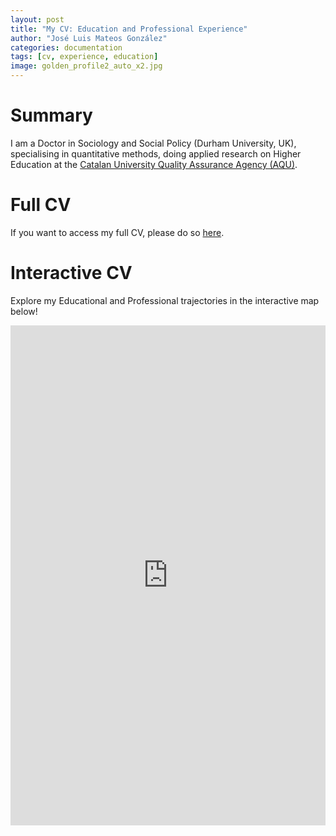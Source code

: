 ```yaml
---
layout: post
title: "My CV: Education and Professional Experience"
author: "José Luis Mateos González"
categories: documentation
tags: [cv, experience, education]
image: golden_profile2_auto_x2.jpg
---
```


# Summary
I am a Doctor in Sociology and Social Policy (Durham University, UK), specialising in quantitative methods, doing applied research on Higher Education at the [Catalan University Quality Assurance Agency (AQU)](https://www.aqu.cat/en/).

# Full CV
If you want to access my full CV, please do so [here](https://github.com/joseluismateos/joseluismateos.github.io/blob/gh-pages/Curriculum%20Vitae%20-%20Jos%C3%A9%20Luis%20Mateos%20Gonz%C3%A1lez_102022.pdf).

# Interactive CV

Explore my Educational and Professional trajectories in the interactive map below!

<iframe src="https://storymaps.arcgis.com/stories/ff6f75b14b50458599f12a03cb57f059" width="100%" height="800px" frameborder="0" allowfullscreen allow="geolocation"></iframe>
